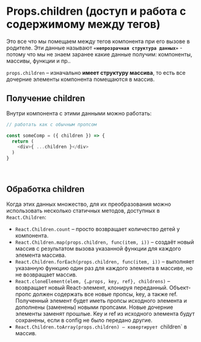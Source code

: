 # Props.children (доступ и работа с содержимому между тегов)

Это все что мы помещаем между тегов компонента при его вызове в родителе. Эти данные называют __`«непрозрачная структура данных»`__ - потому что мы не знаем заранее какие данные получим: компоненты, массивы, функции и пр..

`props.children` – изначально __имеет структуру массива__, то есть все дочерние элементы компонента помещаются в массив.

## Получение children

Внутри компонента с этими данными можно работать:  
```javascript
// работать как с обычным пропсом

const someComp = ({ children }) => {
  return (
    <div>{ ...children }</div>
  )
}
```

<br>

## Обработка children

Когда этих данных множество, для их преобразования можно использовать несколько статичных методов, доступных в `React.Children`:

* `React.Children.count` – просто возвращает количество детей у компонента.
* `React.Children.map(props.children, func(item, i))` – создаёт новый массив с результатом вызова указанной функции для каждого элемента массива.
* `React.Children.forEach(props.children, func(item, i))` – выполняет указанную функцию один раз для каждого элемента в массиве, но не возвращает массив.
* `React.cloneElement(elem, {…props, key, ref}, childrens)` – возвращает новый React-элемент, клонируя переданный. Объект-пропс должен содержать все новые пропсы, key, а также ref. Полученный элемент будет иметь пропсы исходного элемента и  дополнены (заменены) новыми пропсами. Новые дочерние элементы заменят прошлые. Key и ref из исходного элемента будут сохранены, если в config не было передано другие.
* `React.Children.toArray(props.children) – ковертирует `children` в массив.
